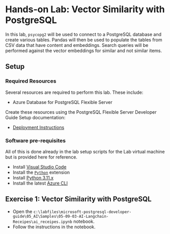 # Hands-on Lab: Vector Similarity with PostgreSQL

In this lab, `psycopg2` will be used to connect to a PostgreSQL database and create various tables. Pandas will then be used to populate the tables from CSV data that have content and embeddings. Search queries will be performed against the vector embeddings for similar and not similar items.

## Setup

### Required Resources

Several resources are required to perform this lab. These include:

- Azure Database for PostgreSQL Flexible Server

Create these resources using the PostgreSQL Flexible Server Developer Guide Setup documentation:

- [Deployment Instructions](../../../11_03_Setup/00_Template_Deployment_Instructions.md)

### Software pre-requisites

All of this is done already in the lab setup scripts for the Lab virtual machine but is provided here for reference.

- Install [Visual Studio Code](https://code.visualstudio.com/download)
- Install the [`Python`](https://marketplace.visualstudio.com/items?itemName=ms-python.python) extension
- Install [Python 3.11.x](https://www.python.org/downloads/)
- Install the latest [Azure CLI](https://learn.microsoft.com/cli/azure/install-azure-cli-windows?tabs=powershell)

## Exercise 1: Vector Similarity with PostgreSQL

- Open the `c:\labfiles\microsoft-postgresql-developer-guide\05_AI\Samples\05-09-03-AI-Langchain-Receipes\ai_receipes.ipynb` notebook.
- Follow the instructions in the notebook.
